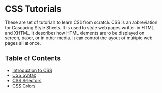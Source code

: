 # CSS Tutorials

These are set of tutorials to learn CSS from scratch. CSS is an abbreviation for Cascading Style Sheets. It is used to style web pages written in HTML and XHTML. It describes how HTML elements are to be displayed on screen, paper, or in other media. It can control the layout of multiple web pages all at once.

## Table of Contents

- [Introduction to CSS](introduction/index.md)
- [CSS Syntax](syntax/index.md)
- [CSS Selectors](selectors/index.md)
- [CSS Colors](colors/index.md)